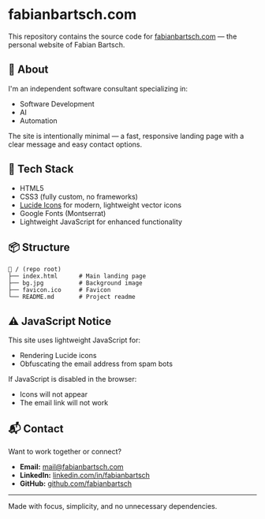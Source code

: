 # fabianbartsch.com

This repository contains the source code for [fabianbartsch.com](https://fabianbartsch.com) — the personal website of Fabian Bartsch.

## 🧠 About

I'm an independent software consultant specializing in:

- Software Development
- AI
- Automation

The site is intentionally minimal — a fast, responsive landing page with a clear message and easy contact options.

## 🚀 Tech Stack

- HTML5  
- CSS3 (fully custom, no frameworks)  
- [Lucide Icons](https://lucide.dev/) for modern, lightweight vector icons  
- Google Fonts (Montserrat)
- Lightweight JavaScript for enhanced functionality

## 📦 Structure

```
📁 / (repo root)
├── index.html      # Main landing page
├── bg.jpg          # Background image
├── favicon.ico    	# Favicon
└── README.md       # Project readme
```

## ⚠️ JavaScript Notice

This site uses lightweight JavaScript for:

- Rendering Lucide icons  
- Obfuscating the email address from spam bots

If JavaScript is disabled in the browser:
- Icons will not appear  
- The email link will not work

## 📬 Contact

Want to work together or connect?

- **Email:** mail@fabianbartsch.com  
- **LinkedIn:** [linkedin.com/in/fabianbartsch](https://www.linkedin.com/in/fabianbartsch/)  
- **GitHub:** [github.com/fabianbartsch](https://github.com/fabianbartsch)

---

Made with focus, simplicity, and no unnecessary dependencies.
